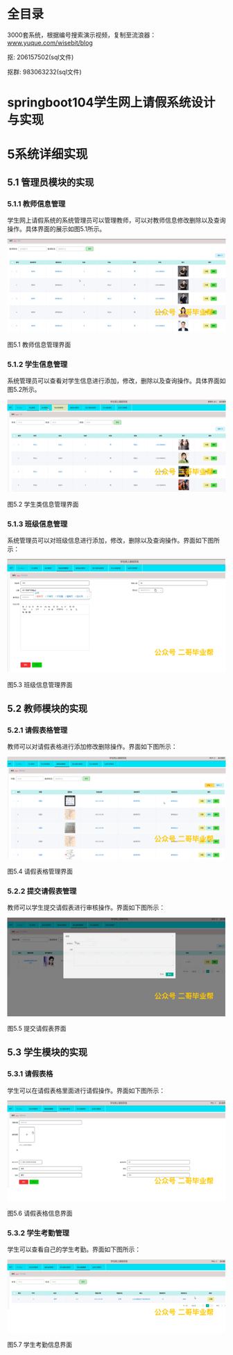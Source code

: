 # 全目录

3000套系统，根据编号搜索演示视频，复制至流浪器：www.yuque.com/wisebit/blog


<p>抠: 206157502(sql文件)</p>
<p>抠群: 983063232(sql文件)</p>


# springboot104学生网上请假系统设计与实现
# 5系统详细实现
## 5.1 管理员模块的实现
### 5.1.1 教师信息管理
学生网上请假系统的系统管理员可以管理教师，可以对教师信息修改删除以及查询操作。具体界面的展示如图5.1所示。

![](/md/blog.009.png)

图5.1 教师信息管理界面
### 5.1.2 学生信息管理
系统管理员可以查看对学生信息进行添加，修改，删除以及查询操作。具体界面如图5.2所示。

![](/md/blog.010.png)

图5.2 学生类信息管理界面
### 5.1.3 班级信息管理
系统管理员可以对班级信息进行添加，修改，删除以及查询操作。界面如下图所示：

![](/md/blog.011.png)

图5.3 班级信息管理界面
## 5.2 教师模块的实现
### 5.2.1 请假表格管理
教师可以对请假表格进行添加修改删除操作。界面如下图所示：

![](/md/blog.012.png)

图5.4 请假表格管理界面
### 5.2.2 提交请假表管理
教师可以学生提交请假表进行审核操作。界面如下图所示：


![](/md/blog.013.png)

图5.5 提交请假表界面

## 5.3 学生模块的实现
### 5.3.1 请假表格
学生可以在请假表格里面进行请假操作。界面如下图所示：

![](/md/blog.014.png)

图5.6 请假表格信息界面
### 5.3.2 学生考勤管理
学生可以查看自己的学生考勤。界面如下图所示：

![](/md/blog.015.png)

图5.7 学生考勤信息界面













